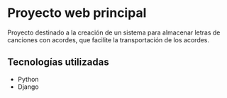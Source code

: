 # Proyecto web principal

Proyecto destinado a la creación de un sistema para almacenar letras de canciones con acordes,
que facilite la transportación de los acordes.

## Tecnologías utilizadas

- Python
- Django